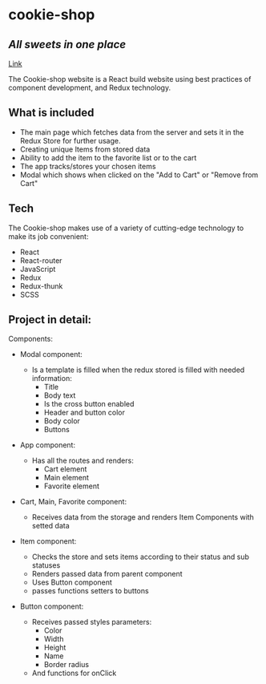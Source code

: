 # cookie-shop

## _All sweets in one place_

[Link](https://cookie-shop.vercel.app/)

The Cookie-shop website is a React build website using best practices of component development, and Redux technology.

## What is included

- The main page which fetches data from the server and sets it in the Redux Store for further usage.
- Creating unique Items from stored data
- Ability to add the item to the favorite list or to the cart
- The app tracks/stores your chosen items
- Modal which shows when clicked on the "Add to Cart" or "Remove from Cart"

## Tech

The Cookie-shop makes use of a variety of cutting-edge technology to make its job convenient:

- React
- React-router
- JavaScript
- Redux
- Redux-thunk
- SCSS

## Project in detail:

Components:

- Modal component:

  - Is a template is filled when the redux stored is filled with needed information:
    - Title
    - Body text
    - Is the cross button enabled
    - Header and button color
    - Body color
    - Buttons

- App component:

  - Has all the routes and renders:
    - Cart element
    - Main element
    - Favorite element

- Cart, Main, Favorite component:

  - Receives data from the storage and renders Item Components with setted data

- Item component:

  - Checks the store and sets items according to their status and sub statuses
  - Renders passed data from parent component
  - Uses Button component
  - passes functions setters to buttons

- Button component:
  - Receives passed styles parameters:
    - Color
    - Width
    - Height
    - Name
    - Border radius
  - And functions for onClick
